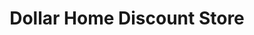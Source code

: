 ---
title: "Dollar Home Discount Store"
url: /meriden/dollar-home-discount-store/
shop: variety store
---